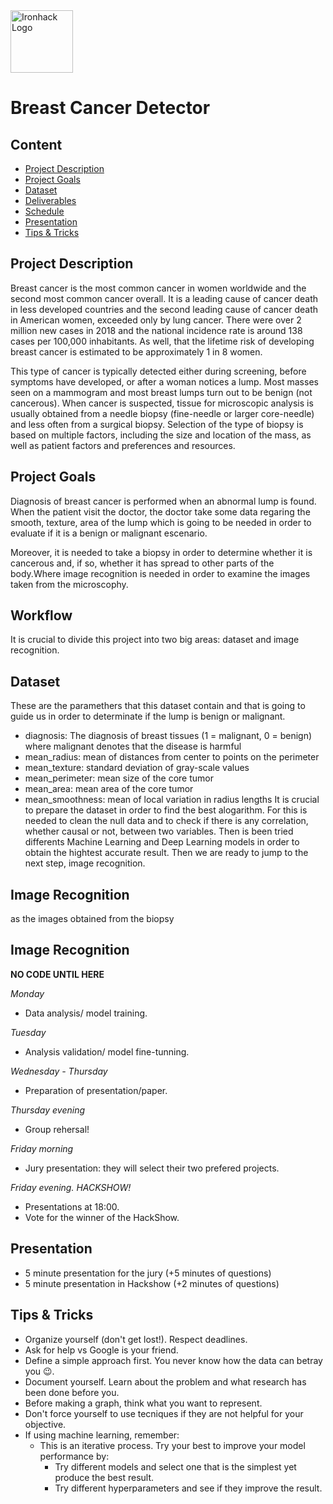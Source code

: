 <img src="https://bit.ly/2VnXWr2" alt="Ironhack Logo" width="100"/>

# Breast Cancer Detector

## Content
- [Project Description](#project-description)
- [Project Goals](#project-goals)
- [Dataset](#dataset)
- [Deliverables](#deliverables)
- [Schedule](#schedule)
- [Presentation](#presentation)
- [Tips & Tricks](#tips-&-tricks)

<a name="project-description"></a>

## Project Description
Breast cancer is the most common cancer in women worldwide and the second most common cancer overall. It is a leading cause of cancer death in less developed countries and the second leading cause of cancer death in American women, exceeded only by lung cancer. There were over 2 million new cases in 2018 and the national incidence rate is around 138 cases per 100,000 inhabitants. As well, that the lifetime risk of developing breast cancer is estimated to be approximately 1 in 8 women. 

This type of cancer is typically detected either during screening, before symptoms have developed, or after a woman notices a lump. Most masses seen on a mammogram and most breast lumps turn out to be benign (not cancerous). When cancer is suspected, tissue for microscopic analysis is usually obtained from a needle biopsy (fine-needle or larger core-needle) and less often from a surgical biopsy. Selection of the type of biopsy is based on multiple factors, including the size and location of the mass, as well as patient factors and preferences and resources.

<a name="project-goals"></a>

## Project Goals
Diagnosis of breast cancer is performed when an abnormal lump is found. When the patient visit the doctor, the doctor take some data regaring the smooth, texture, area of the lump which is going to be needed in order to evaluate if it is a benign or malignant escenario. 


Moreover, it is needed to take a biopsy in order to determine whether it is cancerous and, if so, whether it has spread to other parts of the body.Where image recognition is needed in order to examine the images taken from the microscophy. 

<a name="requirements"></a>

## Workflow
It is crucial to divide this project into two big areas: dataset and image recognition. 

<a name="requirements"></a>

## Dataset 

These are the paramethers that this dataset contain and that is going to guide us in order to determinate if the lump is benign or malignant.
- diagnosis: The diagnosis of breast tissues (1 = malignant, 0 = benign) where malignant denotes that the disease is harmful
- mean_radius: mean of distances from center to points on the perimeter
- mean_texture: standard deviation of gray-scale values
- mean_perimeter: mean size of the core tumor
- mean_area: mean area of the core tumor
- mean_smoothness: mean of local variation in radius lengths
It is crucial to prepare the dataset in order to find the best alogarithm. For this is needed to clean the null data and to check if there is any correlation, whether causal or not, between two variables. Then is been tried differents Machine Learning and Deep Learning models in order to obtain the hightest accurate result. Then we are ready to jump to the next step, image recognition.

<a name="deliverables"></a>

## Image Recognition
as the images obtained from the biopsy  


<a name="schedule"></a>

## Image Recognition 



**NO CODE UNTIL HERE**

*Monday*
* Data analysis/ model training.

*Tuesday*
* Analysis validation/ model fine-tunning.

*Wednesday - Thursday*
* Preparation of presentation/paper.

*Thursday evening*
* Group rehersal!

*Friday morning*
* Jury presentation: they will select their two prefered projects.

*Friday evening. HACKSHOW!*
* Presentations at 18:00.
* Vote for the winner of the HackShow.

<a name="presentation"></a>

## Presentation
* 5 minute presentation for the jury (+5 minutes of questions)
* 5 minute presentation in Hackshow (+2 minutes of questions)

<a name="tips-&-tricks"></a>

## Tips & Tricks
* Organize yourself (don't get lost!). Respect deadlines.
* Ask for help vs Google is your friend.
* Define a simple approach first. You never know how the data can betray you 😉.
* Document yourself. Learn about the problem and what research has been done before you.
* Before making a graph, think what you want to represent.
* Don't force yourself to use tecniques if they are not helpful for your objective.
* If using machine learning, remember:
  * This is an iterative process. Try your best to improve your model performance by:
    * Try different models and select one that is the simplest yet produce the best result.
    * Try different hyperparameters and see if they improve the result.
